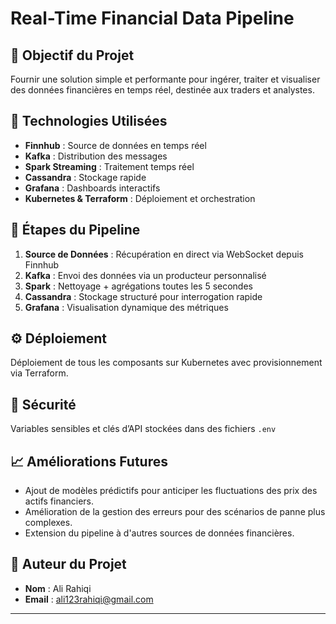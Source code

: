# Real-Time Financial Data Pipeline

## 🎯 Objectif du Projet
Fournir une solution simple et performante pour ingérer, traiter et visualiser des données financières en temps réel, destinée aux traders et analystes.

## 🧩 Technologies Utilisées
- **Finnhub** : Source de données en temps réel
- **Kafka** : Distribution des messages
- **Spark Streaming** : Traitement temps réel
- **Cassandra** : Stockage rapide
- **Grafana** : Dashboards interactifs
- **Kubernetes & Terraform** : Déploiement et orchestration

## 🔄 Étapes du Pipeline
1. **Source de Données** : Récupération en direct via WebSocket depuis Finnhub
2. **Kafka** : Envoi des données via un producteur personnalisé
3. **Spark** : Nettoyage + agrégations toutes les 5 secondes
4. **Cassandra** : Stockage structuré pour interrogation rapide
5. **Grafana** : Visualisation dynamique des métriques

## ⚙️ Déploiement
Déploiement de tous les composants sur Kubernetes avec provisionnement via Terraform.

## 🔐 Sécurité
Variables sensibles et clés d’API stockées dans des fichiers `.env`

## 📈 Améliorations Futures
- Ajout de modèles prédictifs pour anticiper les fluctuations des prix des actifs financiers.
- Amélioration de la gestion des erreurs pour des scénarios de panne plus complexes.
- Extension du pipeline à d'autres sources de données financières.

## 👤 Auteur du Projet
- **Nom** : Ali Rahiqi
- **Email** : ali123rahiqi@gmail.com

---

